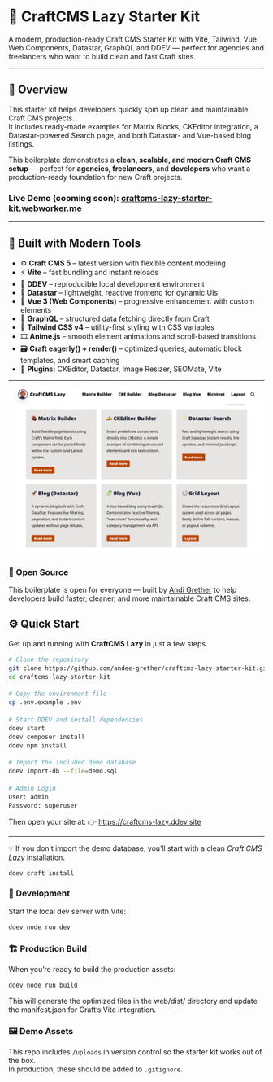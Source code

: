 # 🚀 CraftCMS Lazy Starter Kit

A modern, production-ready Craft CMS Starter Kit with Vite, Tailwind, Vue Web Components, Datastar, GraphQL and DDEV —
perfect for agencies and freelancers who want to build clean and fast Craft sites.

---

## 🧩 Overview

This starter kit helps developers quickly spin up clean and maintainable Craft CMS projects.  
It includes ready-made examples for Matrix Blocks, CKEditor integration, a Datastar-powered Search page, and both
Datastar- and Vue-based blog listings.

This boilerplate demonstrates a **clean, scalable, and modern Craft CMS setup** — perfect for **agencies, freelancers**,
and **developers** who want a production-ready foundation for new Craft projects.

### Live Demo (cooming soon): [craftcms-lazy-starter-kit.webworker.me](https://craftcms-lazy-starter-kit.webworker.me)

---

## 🧠 Built with Modern Tools

- ⚙️ **Craft CMS 5** – latest version with flexible content modeling
- ⚡ **Vite** – fast bundling and instant reloads
- 🧩 **DDEV** – reproducible local development environment
- 🚀 **Datastar** – lightweight, reactive frontend for dynamic UIs
- 🧱 **Vue 3 (Web Components)** – progressive enhancement with custom elements
- 🔗 **GraphQL** – structured data fetching directly from Craft
- 🎨 **Tailwind CSS v4** – utility-first styling with CSS variables
- 🎞️ **Anime.js** – smooth element animations and scroll-based transitions
- 🗃️ **Craft eagerly() + render()** – optimized queries, automatic block templates, and smart caching
- 🔌 **Plugins:** CKEditor, Datastar, Image Resizer, SEOMate, Vite

---

![Screenshot](web/assets/screenshot.png)

### 🤝 Open Source

This boilerplate is open for everyone — built by [Andi Grether](https://webworker.me) to help developers build faster,
cleaner, and more maintainable Craft CMS sites.

## ⚙️ Quick Start

Get up and running with **CraftCMS Lazy** in just a few steps.

```bash
# Clone the repository
git clone https://github.com/andee-grether/craftcms-lazy-starter-kit.git
cd craftcms-lazy-starter-kit

# Copy the environment file
cp .env.example .env

# Start DDEV and install dependencies
ddev start
ddev composer install
ddev npm install

# Import the included demo database
ddev import-db --file=demo.sql

# Admin Login
User: admin  
Password: superuser
```

Then open your site at: 👉 https://craftcms-lazy.ddev.site

---

💡 If you don’t import the demo database, you’ll start with a clean _Craft CMS Lazy_ installation.

```
ddev craft install
```

### 🧰 Development

Start the local dev server with Vite:

```bash
ddev node run dev
```

### 🏗️ Production Build

When you’re ready to build the production assets:

```bash
ddev node run build
```

This will generate the optimized files in the web/dist/ directory and update the manifest.json for Craft’s Vite
integration.

### 🖼️ Demo Assets

This repo includes `/uploads` in version control so the starter kit works out of the box.  
In production, these should be added to `.gitignore`.
